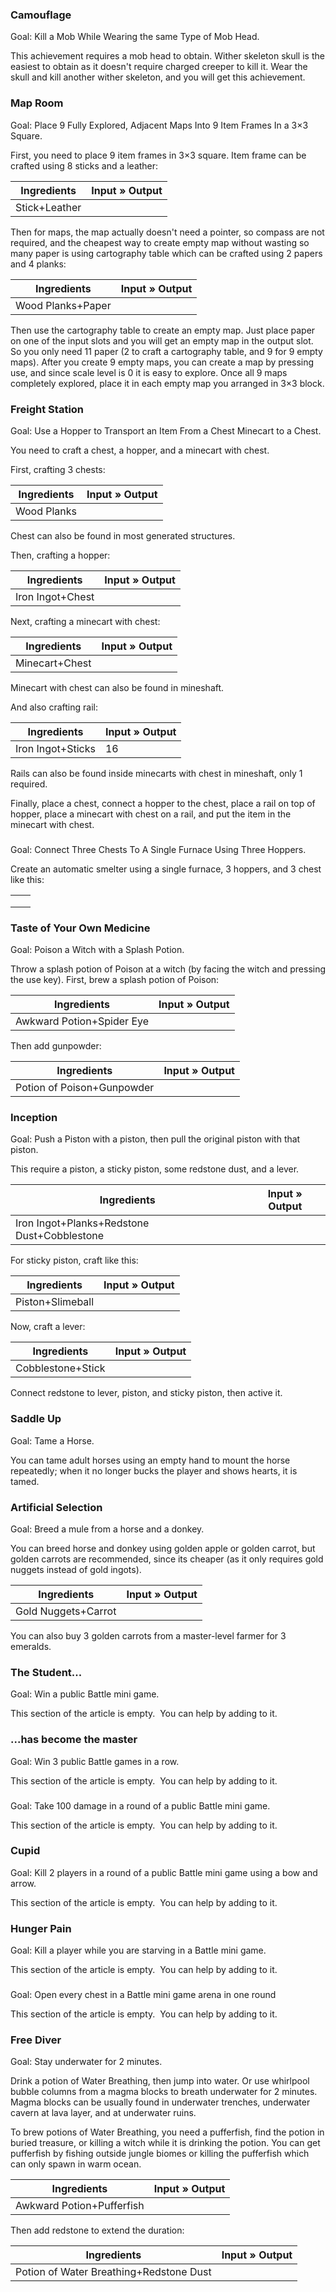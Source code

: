 ### Camouflage

Goal: Kill a Mob While Wearing the same Type of Mob Head.

This achievement requires a mob head to obtain. Wither skeleton skull is the easiest to obtain as it doesn't require charged creeper to kill it. Wear the skull and kill another wither skeleton, and you will get this achievement.

### Map Room

Goal: Place 9 Fully Explored, Adjacent Maps Into 9 Item Frames In a 3×3 Square.

First, you need to place 9 item frames in 3×3 square. Item frame can be crafted using 8 sticks and a leather:

| Ingredients   | Input » Output |
|---------------|----------------|
| Stick+Leather |                |

Then for maps, the map actually doesn't need a pointer, so compass are not required, and the cheapest way to create empty map without wasting so many paper is using cartography table which can be crafted using 2 papers and 4 planks:

| Ingredients       | Input » Output |
|-------------------|----------------|
| Wood Planks+Paper |                |

Then use the cartography table to create an empty map. Just place paper on one of the input slots and you will get an empty map in the output slot. So you only need 11 paper (2 to craft a cartography table, and 9 for 9 empty maps). After you create 9 empty maps, you can create a map by pressing use, and since scale level is 0 it is easy to explore. Once all 9 maps completely explored, place it in each empty map you arranged in 3×3 block.

### Freight Station

Goal: Use a Hopper to Transport an Item From a Chest Minecart to a Chest.

You need to craft a chest, a hopper, and a minecart with chest.

First, crafting 3 chests:

| Ingredients | Input » Output |
|-------------|----------------|
| Wood Planks |                |

Chest can also be found in most generated structures.

Then, crafting a hopper:

| Ingredients      | Input » Output |
|------------------|----------------|
| Iron Ingot+Chest |                |

Next, crafting a minecart with chest:

| Ingredients    | Input » Output |
|----------------|----------------|
| Minecart+Chest |                |

Minecart with chest can also be found in mineshaft.

And also crafting rail:

| Ingredients       | Input » Output |
|-------------------|----------------|
| Iron Ingot+Sticks | 16             |

Rails can also be found inside minecarts with chest in mineshaft, only 1 required.

Finally, place a chest, connect a hopper to the chest, place a rail on top of hopper, place a minecart with chest on a rail, and put the item in the minecart with chest.

### 

Goal: Connect Three Chests To A Single Furnace Using Three Hoppers.

Create an automatic smelter using a single furnace, 3 hoppers, and 3 chest like this:



|  |  |
|--|--|
|  |  |
|  |  |
|  |  |

### Taste of Your Own Medicine

Goal: Poison a Witch with a Splash Potion.

Throw a splash potion of Poison at a witch (by facing the witch and pressing the use key). First, brew a splash potion of Poison:

| Ingredients               | Input » Output |
|---------------------------|----------------|
| Awkward Potion+Spider Eye |                |

Then add gunpowder:

| Ingredients                | Input » Output |
|----------------------------|----------------|
| Potion of Poison+Gunpowder |                |



### Inception

Goal: Push a Piston with a piston, then pull the original piston with that piston.

This require a piston, a sticky piston, some redstone dust, and a lever.

| Ingredients                                 | Input » Output |
|---------------------------------------------|----------------|
| Iron Ingot+Planks+Redstone Dust+Cobblestone |                |

For sticky piston, craft like this:

| Ingredients      | Input » Output |
|------------------|----------------|
| Piston+Slimeball |                |

Now, craft a lever:

| Ingredients       | Input » Output |
|-------------------|----------------|
| Cobblestone+Stick |                |

Connect redstone to lever, piston, and sticky piston, then active it.

### Saddle Up

Goal: Tame a Horse.

You can tame adult horses using an empty hand to mount the horse repeatedly; when it no longer bucks the player and shows hearts, it is tamed.

### Artificial Selection

Goal: Breed a mule from a horse and a donkey.

You can breed horse and donkey using golden apple or golden carrot, but golden carrots are recommended, since its cheaper (as it only requires gold nuggets instead of gold ingots).

| Ingredients         | Input » Output |
|---------------------|----------------|
| Gold Nuggets+Carrot |                |

You can also buy 3 golden carrots from a master-level farmer for 3 emeralds.

### The Student...

Goal: Win a public Battle mini game.


  

This section of the article is empty. 
You can help by adding to it.


### ...has become the master

Goal: Win 3 public Battle games in a row.


  

This section of the article is empty. 
You can help by adding to it.


### 

Goal: Take 100 damage in a round of a public Battle mini game.


  

This section of the article is empty. 
You can help by adding to it.


### Cupid

Goal: Kill 2 players in a round of a public Battle mini game using a bow and arrow.


  

This section of the article is empty. 
You can help by adding to it.


### Hunger Pain

Goal: Kill a player while you are starving in a Battle mini game.


  

This section of the article is empty. 
You can help by adding to it.


### 

Goal: Open every chest in a Battle mini game arena in one round


  

This section of the article is empty. 
You can help by adding to it.


### Free Diver

Goal: Stay underwater for 2 minutes.

Drink a potion of Water Breathing, then jump into water. Or use whirlpool bubble columns from a magma blocks to breath underwater for 2 minutes. Magma blocks can be usually found in underwater trenches, underwater cavern at lava layer, and at underwater ruins.

To brew potions of Water Breathing, you need a pufferfish, find the potion in buried treasure, or killing a witch while it is drinking the potion. You can get pufferfish by fishing outside jungle biomes or killing the pufferfish which can only spawn in warm ocean.

| Ingredients               | Input » Output |
|---------------------------|----------------|
| Awkward Potion+Pufferfish |                |

Then add redstone to extend the duration:

| Ingredients                             | Input » Output |
|-----------------------------------------|----------------|
| Potion of Water Breathing+Redstone Dust |                |

